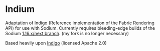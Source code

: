 # Indium
Adaptation of Indigo (Reference implementation of the Fabric Rendering API) for use with Sodium. Currently requires bleeding-edge builds of the Sodium [1.16.x/next branch](https://github.com/CaffeineMC/sodium-fabric#bleeding-edge-builds-unstable). (my fork is no longer necessary)

Based heavily upon [Indigo](https://github.com/FabricMC/fabric/tree/1.16/fabric-renderer-indigo) (licensed Apache 2.0)
